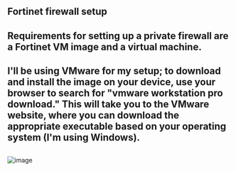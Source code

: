 ## Fortinet firewall setup
## Requirements for setting up a private firewall are a Fortinet VM image and a virtual machine.
## I'll be using VMware for my setup; to download and install the image on your device, use your browser to search for "vmware workstation pro download." This will take you to the VMware website, where you can download the appropriate executable based on your operating system (I'm using Windows).
##
![image](https://github.com/Bukaslye/Bukaslye/assets/156098907/45a77477-63ad-4ceb-ae20-c7ea4c4a2820)

